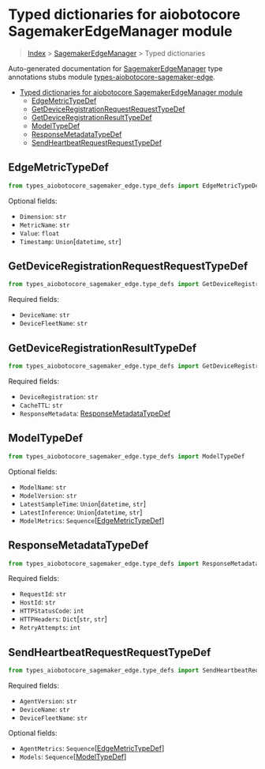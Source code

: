 <a id="typed-dictionaries-for-aiobotocore-sagemakeredgemanager-module"></a>

# Typed dictionaries for aiobotocore SagemakerEdgeManager module

> [Index](../README.md) > [SagemakerEdgeManager](./README.md) > Typed
> dictionaries

Auto-generated documentation for
[SagemakerEdgeManager](https://boto3.amazonaws.com/v1/documentation/api/latest/reference/services/sagemaker-edge.html#SagemakerEdgeManager)
type annotations stubs module
[types-aiobotocore-sagemaker-edge](https://pypi.org/project/types-aiobotocore-sagemaker-edge/).

- [Typed dictionaries for aiobotocore SagemakerEdgeManager module](#typed-dictionaries-for-aiobotocore-sagemakeredgemanager-module)
  - [EdgeMetricTypeDef](#edgemetrictypedef)
  - [GetDeviceRegistrationRequestRequestTypeDef](#getdeviceregistrationrequestrequesttypedef)
  - [GetDeviceRegistrationResultTypeDef](#getdeviceregistrationresulttypedef)
  - [ModelTypeDef](#modeltypedef)
  - [ResponseMetadataTypeDef](#responsemetadatatypedef)
  - [SendHeartbeatRequestRequestTypeDef](#sendheartbeatrequestrequesttypedef)

<a id="edgemetrictypedef"></a>

## EdgeMetricTypeDef

```python
from types_aiobotocore_sagemaker_edge.type_defs import EdgeMetricTypeDef
```

Optional fields:

- `Dimension`: `str`
- `MetricName`: `str`
- `Value`: `float`
- `Timestamp`: `Union`\[`datetime`, `str`\]

<a id="getdeviceregistrationrequestrequesttypedef"></a>

## GetDeviceRegistrationRequestRequestTypeDef

```python
from types_aiobotocore_sagemaker_edge.type_defs import GetDeviceRegistrationRequestRequestTypeDef
```

Required fields:

- `DeviceName`: `str`
- `DeviceFleetName`: `str`

<a id="getdeviceregistrationresulttypedef"></a>

## GetDeviceRegistrationResultTypeDef

```python
from types_aiobotocore_sagemaker_edge.type_defs import GetDeviceRegistrationResultTypeDef
```

Required fields:

- `DeviceRegistration`: `str`
- `CacheTTL`: `str`
- `ResponseMetadata`:
  [ResponseMetadataTypeDef](./type_defs.md#responsemetadatatypedef)

<a id="modeltypedef"></a>

## ModelTypeDef

```python
from types_aiobotocore_sagemaker_edge.type_defs import ModelTypeDef
```

Optional fields:

- `ModelName`: `str`
- `ModelVersion`: `str`
- `LatestSampleTime`: `Union`\[`datetime`, `str`\]
- `LatestInference`: `Union`\[`datetime`, `str`\]
- `ModelMetrics`:
  `Sequence`\[[EdgeMetricTypeDef](./type_defs.md#edgemetrictypedef)\]

<a id="responsemetadatatypedef"></a>

## ResponseMetadataTypeDef

```python
from types_aiobotocore_sagemaker_edge.type_defs import ResponseMetadataTypeDef
```

Required fields:

- `RequestId`: `str`
- `HostId`: `str`
- `HTTPStatusCode`: `int`
- `HTTPHeaders`: `Dict`\[`str`, `str`\]
- `RetryAttempts`: `int`

<a id="sendheartbeatrequestrequesttypedef"></a>

## SendHeartbeatRequestRequestTypeDef

```python
from types_aiobotocore_sagemaker_edge.type_defs import SendHeartbeatRequestRequestTypeDef
```

Required fields:

- `AgentVersion`: `str`
- `DeviceName`: `str`
- `DeviceFleetName`: `str`

Optional fields:

- `AgentMetrics`:
  `Sequence`\[[EdgeMetricTypeDef](./type_defs.md#edgemetrictypedef)\]
- `Models`: `Sequence`\[[ModelTypeDef](./type_defs.md#modeltypedef)\]
